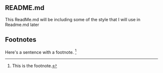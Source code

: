 ## README.md
This ReadMe.md will be including some of the style that I will use in Readme.md later

## Footnotes
Here's a sentence with a footnote. [^1]
[^1]: This is the footnote.

